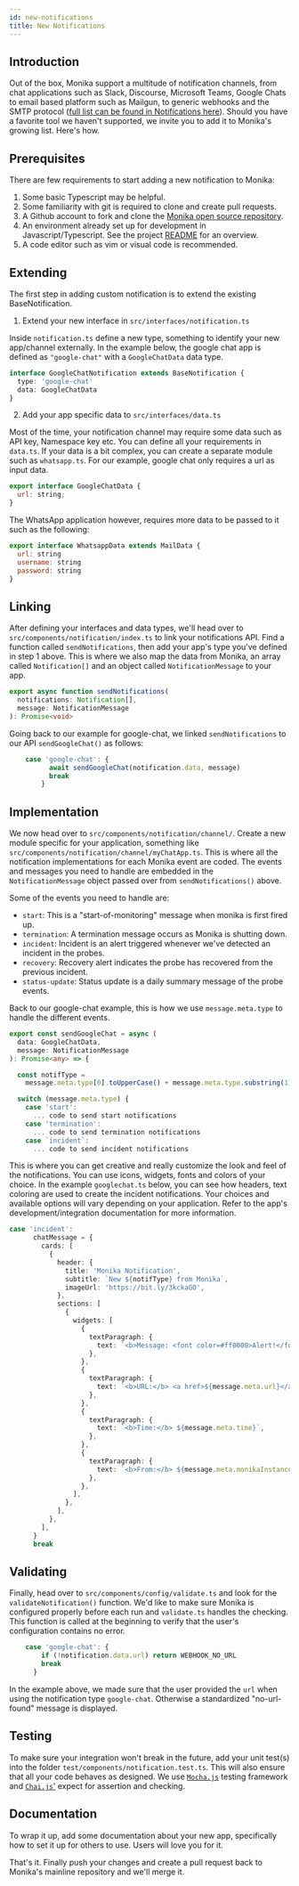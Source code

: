 ```yaml
---
id: new-notifications
title: New Notifications
---
```


## Introduction

Out of the box, Monika support a multitude of notification channels, from chat applications such as Slack, Discourse, Microsoft Teams, Google Chats to email based platform such as Mailgun, to generic webhooks and the SMTP protocol ([full list can be found in Notifications here](https://monika.hyperjump.tech/guides/notifications)). Should you have a favorite tool we haven't supported, we invite you to add it to Monika's growing list. Here's how.

## Prerequisites

There are few requirements to start adding a new notification to Monika:

1. Some basic Typescript may be helpful.
2. Some familiarity with git is required to clone and create pull requests.
3. A Github account to fork and clone the [Monika open source repository](https://github.com/hyperjumptech/monika).
4. An environment already set up for development in Javascript/Typescript. See the project [README](https://github.com/hyperjumptech/monika/blob/main/README.md) for an overview.
5. A code editor such as vim or visual code is recommended.

## Extending

The first step in adding custom notification is to extend the existing BaseNotification.

1. Extend your new interface in `src/interfaces/notification.ts`

Inside `notification.ts` define a new type, something to identify your new app/channel externally. In the example below, the google chat app is defined as `"google-chat"` with a `GoogleChatData` data type.

```typescript
interface GoogleChatNotification extends BaseNotification {
  type: 'google-chat'
  data: GoogleChatData
}
```

2. Add your app specific data to `src/interfaces/data.ts`

Most of the time, your notification channel may require some data such as API key, Namespace key etc. You can define all your requirements in `data.ts`. If your data is a bit complex, you can create a separate module such as `whatsapp.ts`. For our example, google chat only requires a url as input data.

```javascript
export interface GoogleChatData {
  url: string;
}
```

The WhatsApp application however, requires more data to be passed to it such as the following:

```javascript
export interface WhatsappData extends MailData {
  url: string
  username: string
  password: string
}
```

## Linking

After defining your interfaces and data types, we'll head over to `src/components/notification/index.ts` to link your notifications API. Find a function called `sendNotifications`, then add your app's type you've defined in step 1 above. This is where we also map the data from Monika, an array called `Notification[]` and an object called `NotificationMessage` to your app.

```typescript
export async function sendNotifications(
  notifications: Notification[],
  message: NotificationMessage
): Promise<void>
```

Going back to our example for google-chat, we linked `sendNotifications` to our API `sendGoogleChat()` as follows:

```typescript
    case 'google-chat': {
          await sendGoogleChat(notification.data, message)
          break
        }
```

## Implementation

We now head over to `src/components/notification/channel/`. Create a new module specific for your application, something like `src/components/notification/channel/myChatApp.ts`. This is where all the notification implementations for each Monika event are coded. The events and messages you need to handle are embedded in the `NotificationMessage` object passed over from `sendNotifications()` above.

Some of the events you need to handle are:

- `start`: This is a "start-of-monitoring" message when monika is first fired up.
- `termination`: A termination message occurs as Monika is shutting down.
- `incident`: Incident is an alert triggered whenever we've detected an incident in the probes.
- `recovery`: Recovery alert indicates the probe has recovered from the previous incident.
- `status-update`: Status update is a daily summary message of the probe events.

Back to our google-chat example, this is how we use `message.meta.type` to handle the different events.

```typescript
export const sendGoogleChat = async (
  data: GoogleChatData,
  message: NotificationMessage
): Promise<any> => {

  const notifType =
    message.meta.type[0].toUpperCase() + message.meta.type.substring(1)

  switch (message.meta.type) {
    case 'start':
      ... code to send start notifications
    case 'termination':
      ... code to send termination notifications
    case `incident`:
      ... code to send incident notifications

```

This is where you can get creative and really customize the look and feel of the notifications. You can use icons, widgets, fonts and colors of your choice. In the example `googlechat.ts` below, you can see how headers, text coloring are used to create the incident notifications. Your choices and available options will vary depending on your application. Refer to the app's development/integration documentation for more information.

```typescript
case 'incident':
      chatMessage = {
        cards: [
          {
            header: {
              title: 'Monika Notification',
              subtitle: `New ${notifType} from Monika`,
              imageUrl: 'https://bit.ly/3kckaGO',
            },
            sections: [
              {
                widgets: [
                  {
                    textParagraph: {
                      text: `<b>Message: <font color=#ff0000>Alert!</font></b> ${message.summary}`,
                    },
                  },
                  {
                    textParagraph: {
                      text: `<b>URL:</b> <a href>${message.meta.url}</a>`,
                    },
                  },
                  {
                    textParagraph: {
                      text: `<b>Time:</b> ${message.meta.time}`,
                    },
                  },
                  {
                    textParagraph: {
                      text: `<b>From:</b> ${message.meta.monikaInstance}`,
                    },
                  },
                ],
              },
            ],
          },
        ],
      }
      break
```

## Validating

Finally, head over to `src/components/config/validate.ts` and look for the `validateNotification()` function. We'd like to make sure Monika is configured properly before each run and `validate.ts` handles the checking. This function is called at the beginning to verify that the user's configuration contains no error.

```typescript
    case 'google-chat': {
        if (!notification.data.url) return WEBHOOK_NO_URL
        break
      }
```

In the example above, we made sure that the user provided the `url` when using the notification type `google-chat`. Otherwise a standardized "no-url-found" message is displayed.

## Testing

To make sure your integration won't break in the future, add your unit test(s) into the folder `test/components/notification.test.ts`. This will also ensure that all your code behaves as designed. We use [`Mocha.js`](https://mochajs.org/) testing framework and [`Chai.js`'](https://www.chaijs.com/) expect for assertion and checking.

## Documentation

To wrap it up, add some documentation about your new app, specifically how to set it up for others to use. Users will love you for it.

That's it. Finally push your changes and create a pull request back to Monika's mainline repository and we'll merge it.
